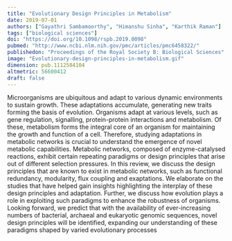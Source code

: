 ```yaml
---
title: "Evolutionary Design Principles in Metabolism"
date: 2019-07-01
authors: ["Gayathri Sambamoorthy", "Himanshu Sinha", "Karthik Raman"]
tags: ["biological sciences"]
doi: "https://doi.org/10.1098/rspb.2019.0098"
pubmed: "http://www.ncbi.nlm.nih.gov/pmc/articles/pmc6458322/"
publishedon: "Proceedings of the Royal Society B: Biological Sciences"
image: "Evolutionary-design-principles-in-metabolism.gif"
dimension: pub.1112584104
altmetric: 56600412
draft: false
---
```

Microorganisms are ubiquitous and adapt to various dynamic environments to sustain growth. These adaptations accumulate, generating new traits forming the basis of evolution. Organisms adapt at various levels, such as gene regulation, signalling, protein-protein interactions and metabolism. Of these, metabolism forms the integral core of an organism for maintaining the growth and function of a cell. Therefore, studying adaptations in metabolic networks is crucial to understand the emergence of novel metabolic capabilities. Metabolic networks, composed of enzyme-catalysed reactions, exhibit certain repeating paradigms or design principles that arise out of different selection pressures. In this review, we discuss the design principles that are known to exist in metabolic networks, such as functional redundancy, modularity, flux coupling and exaptations. We elaborate on the studies that have helped gain insights highlighting the interplay of these design principles and adaptation. Further, we discuss how evolution plays a role in exploiting such paradigms to enhance the robustness of organisms. Looking forward, we predict that with the availability of ever-increasing numbers of bacterial, archaeal and eukaryotic genomic sequences, novel design principles will be identified, expanding our understanding of these paradigms shaped by varied evolutionary processes